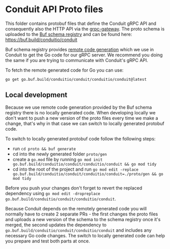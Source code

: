 # Conduit API Proto files

This folder contains protobuf files that define the Conduit gRPC API and
consequently also the HTTP API via
the [grpc-gateway](https://github.com/grpc-ecosystem/grpc-gateway). The proto
schema is uploaded to
the [Buf schema registry](https://docs.buf.build/bsr/introduction) and can be
found here: https://buf.build/conduitio/conduit

Buf schema registry provides
[remote code generation](https://docs.buf.build/bsr/remote-generation/go)
which we use in Conduit to get the Go code for our gRPC server. We recommend
you doing the same if you are trying to communicate with Conduit's gRPC API.

To fetch the remote generated code for Go you can use:

```
go get go.buf.build/conduitio/conduit/conduitio/conduit@latest
```

## Local development

Because we use remote code generation provided by the Buf schema registry there
is no locally generated code. When developing locally we don't want to push a
new version of the proto files every time we make a change, that's why in that
case we can switch to locally generated protobuf code.

To switch to locally generated protobuf code follow the following steps:
- run `cd proto && buf generate`
- cd into the newly generated folder `proto/gen`
- create a `go.mod` file by running `go mod init go.buf.build/conduitio/conduit/conduitio/conduit && go mod tidy`
- cd into the root of the project and run `go mod edit -replace go.buf.build/conduitio/conduit/conduitio/conduit=./proto/gen && go mod tidy`

Before you push your changes don't forget to revert the replaced dependency
using `go mod edit -dropreplace go.buf.build/conduitio/conduit/conduitio/conduit`.

Because Conduit depends on the remotely generated code you will normally have
to create 2 separate PRs - the first changes the proto files and uploads a
new version of the schema to the schema registry once it's merged, the second
updates the dependency to `go.buf.build/conduitio/conduit/conduitio/conduit`
and includes any necessary Go code changes. The switch to locally generated
code can help you prepare and test both parts at once.
